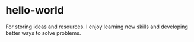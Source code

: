 # hello-world
For storing ideas and resources.
I enjoy learning new skills and developing better ways to solve problems.
